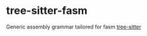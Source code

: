 # tree-sitter-fasm

Generic assembly grammar tailored for fasm
[tree-sitter](https://github.com/tree-sitter/tree-sitter)

